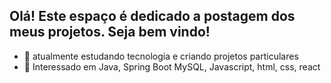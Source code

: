 ## Olá! Este espaço é dedicado a postagem dos meus projetos. Seja bem vindo!

- 🔭 atualmente estudando tecnologia e criando projetos particulares
- 🌱 Interessado em Java, Spring Boot MySQL, Javascript, html, css, react


